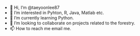 - 👋 Hi, I’m @taeyoonlee87
- 👀 I’m interested in Pyhton, R, Java, Matlab etc. 
- 🌱 I’m currently learning Python.
- 💞️ I’m looking to collaborate on projects related to the forestry.
- 📫 How to reach me email me. 

<!---
taeyoonlee87/taeyoonlee87 is a ✨ special ✨ repository because its `README.md` (this file) appears on your GitHub profile.
You can click the Preview link to take a look at your changes.
--->
